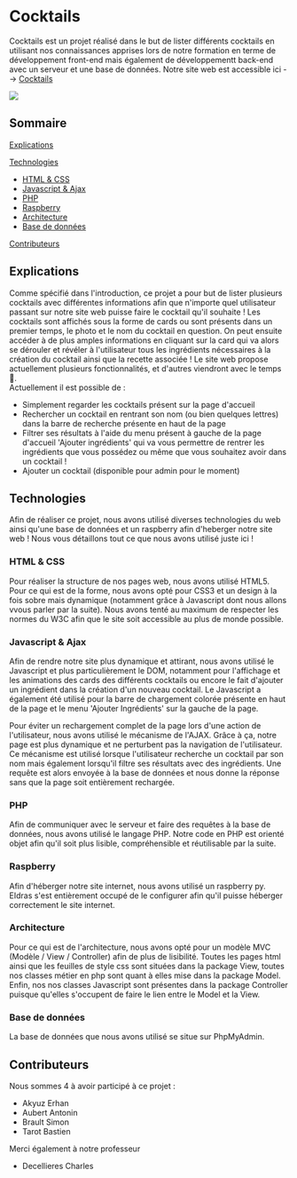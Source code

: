 # Cocktails

Cocktails est un projet réalisé dans le but de lister différents cocktails en utilisant nos connaissances apprises lors de notre formation en terme de développement front-end mais également de développementt back-end avec un serveur et une base de données. Notre site web est accessible ici --> <a href="http://cocktailproject.ddns.net/">Cocktails</a>

<img src="https://user-images.githubusercontent.com/74766923/155623278-0773ab2b-0881-4abd-b651-47f92bdd85ba.png"/>

## Sommaire

[Explications](https://github.com/Suna24/Cocktails/blob/main/README.md#explications)

[Technologies](https://github.com/Suna24/Cocktails/blob/main/README.md#technologies)
 - [HTML & CSS](https://github.com/Suna24/Cocktails/blob/main/README.md#html--css)
 - [Javascript & Ajax](https://github.com/Suna24/Cocktails/blob/main/README.md#javascript--ajax)
 - [PHP](https://github.com/Suna24/Cocktails/blob/main/README.md#php)
 - [Raspberry](https://github.com/Suna24/Cocktails/blob/main/README.md#raspberry)
 - [Architecture](https://github.com/Suna24/Cocktails/blob/main/README.md#architecture)
 - [Base de données](https://github.com/Suna24/Cocktails/blob/main/README.md#base-de-donn%C3%A9es)

[Contributeurs](https://github.com/Suna24/Cocktails/blob/main/README.md#contributeurs)

## Explications

Comme spécifié dans l'introduction, ce projet a pour but de lister plusieurs cocktails avec différentes informations afin que n'importe quel utilisateur passant sur notre site web puisse faire le cocktail qu'il souhaite ! Les cocktails sont affichés sous la forme de cards ou sont présents dans un premier temps, le photo et le nom du cocktail en question. On peut ensuite accéder à de plus amples informations en cliquant sur la card qui va alors se dérouler et révéler à l'utilisateur tous les ingrédients nécessaires à la création du cocktail ainsi que la recette associée  ! Le site web propose actuellement plusieurs fonctionnalités, et d'autres viendront avec le temps 🙂.<br/>
Actuellement il est possible de :
  - Simplement regarder les cocktails présent sur la page d'accueil
  - Rechercher un cocktail en rentrant son nom (ou bien quelques lettres) dans la barre de recherche présente en haut de la page
  - Filtrer ses résultats à l'aide du menu présent à gauche de la page d'accueil 'Ajouter ingrédients' qui va vous permettre de rentrer les ingrédients que vous possédez ou même que vous souhaitez avoir dans un cocktail !
  - Ajouter un cocktail (disponible pour admin pour le moment)

## Technologies

Afin de réaliser ce projet, nous avons utilisé diverses technologies du web ainsi qu'une base de données et un raspberry afin d'heberger notre site web ! Nous vous détaillons tout ce que nous avons utilisé juste ici !

### HTML & CSS

Pour réaliser la structure de nos pages web, nous avons utilisé HTML5. Pour ce qui est de la forme, nous avons opté pour CSS3 et un design à la fois sobre mais dynamique (notamment grâce à Javascript dont nous allons vvous parler par la suite). Nous avons tenté au maximum de respecter les normes du W3C afin que le site soit accessible au plus de monde possible.

### Javascript & Ajax

Afin de rendre notre site plus dynamique et attirant, nous avons utilisé le Javascript et plus particulièrement le DOM, notamment pour l'affichage et les animations des cards des différents cocktails ou encore le fait d'ajouter un ingrédient dans la création d'un nouveau cocktail. Le Javascript a également été utilisé pour la barre de chargement colorée présente en haut de la page et le menu 'Ajouter Ingrédients' sur la gauche de la page. 

Pour éviter un rechargement complet de la page lors d'une action de l'utilisateur, nous avons utilisé le mécanisme de l'AJAX. Grâce à ça, notre page est plus dynamique et ne perturbent pas la navigation de l'utilisateur. Ce mécanisme est utilisé lorsque l'utilisateur recherche un cocktail par son nom mais également lorsqu'il filtre ses résultats avec des ingrédients. Une requête est alors envoyée à la base de données et nous donne la réponse sans que la page soit entièrement rechargée. 

### PHP

Afin de communiquer avec le serveur et faire des requêtes à la base de données, nous avons utilisé le langage PHP. Notre code en PHP est orienté objet afin qu'il soit plus lisible, compréhensible et réutilisable par la suite.

### Raspberry

Afin d'héberger notre site internet, nous avons utilisé un raspberry py. EIdras s'est entièrement occupé de le configurer afin qu'il puisse héberger correctement le site internet.

### Architecture

Pour ce qui est de l'architecture, nous avons opté pour un modèle MVC (Modèle / View / Controller) afin de plus de lisibilité. Toutes les pages html ainsi que les feuilles de style css sont situées dans la package View, toutes nos classes métier en php sont quant à elles mise dans la package Model. Enfin, nos nos classes Javascript sont présentes dans la package Controller puisque qu'elles s'occupent de faire le lien entre le Model et la View.

### Base de données

La base de données que nous avons utilisé se situe sur PhpMyAdmin.

## Contributeurs

Nous sommes 4 à avoir participé à ce projet : </br>
- Akyuz Erhan
- Aubert Antonin
- Brault Simon
- Tarot Bastien

Merci également à notre professeur
- Decellieres Charles

